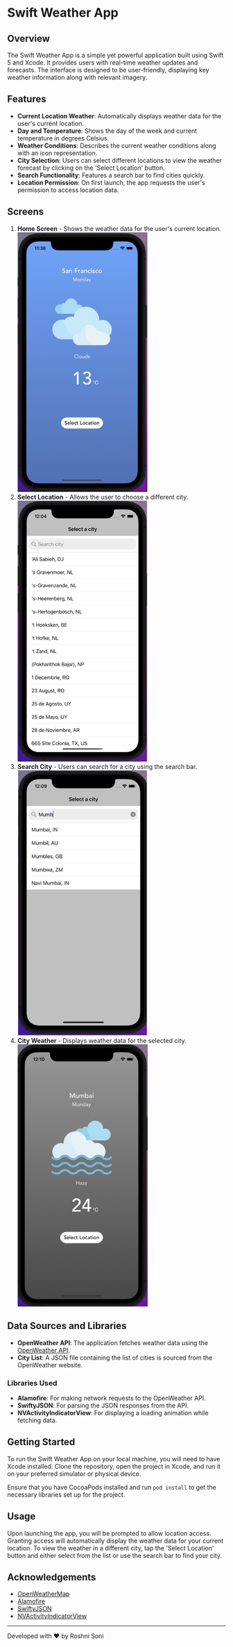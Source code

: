 # Swift Weather App

## Overview
The Swift Weather App is a simple yet powerful application built using Swift 5 and Xcode. It provides users with real-time weather updates and forecasts. The interface is designed to be user-friendly, displaying key weather information along with relevant imagery.

## Features
- **Current Location Weather**: Automatically displays weather data for the user's current location.
- **Day and Temperature**: Shows the day of the week and current temperature in degrees Celsius.
- **Weather Conditions**: Describes the current weather conditions along with an icon representation.
- **City Selection**: Users can select different locations to view the weather forecast by clicking on the 'Select Location' button.
- **Search Functionality**: Features a search bar to find cities quickly.
- **Location Permission**: On first launch, the app requests the user's permission to access location data.

## Screens
1. **Home Screen** - Shows the weather data for the user's current location.
   <br/>
   <img src="screens/home.png" width="300">
3. **Select Location** - Allows the user to choose a different city.<br/>
   <img src="screens/select_location.png" width="300">
4. **Search City** - Users can search for a city using the search bar.<br/>
   <img src="screens/search.png" width="300">
5. **City Weather** - Displays weather data for the selected city.<br/>
   <img src="screens/new_city_populated.png" width="300">

## Data Sources and Libraries
- **OpenWeather API**: The application fetches weather data using the [OpenWeather API](https://home.openweathermap.org/).
- **City List**: A JSON file containing the list of cities is sourced from the OpenWeather website.

### Libraries Used
- **Alamofire**: For making network requests to the OpenWeather API.
- **SwiftyJSON**: For parsing the JSON responses from the API.
- **NVActivityIndicatorView**: For displaying a loading animation while fetching data.

## Getting Started
To run the Swift Weather App on your local machine, you will need to have Xcode installed. Clone the repository, open the project in Xcode, and run it on your preferred simulator or physical device.

Ensure that you have CocoaPods installed and run `pod install` to get the necessary libraries set up for the project.

## Usage
Upon launching the app, you will be prompted to allow location access. Granting access will automatically display the weather data for your current location. To view the weather in a different city, tap the 'Select Location' button and either select from the list or use the search bar to find your city.

## Acknowledgements
- [OpenWeatherMap](https://openweathermap.org/)
- [Alamofire](https://github.com/Alamofire/Alamofire)
- [SwiftyJSON](https://github.com/SwiftyJSON/SwiftyJSON)
- [NVActivityIndicatorView](https://github.com/ninjaprox/NVActivityIndicatorView)

---

Developed with ❤️ by Roshni Soni
